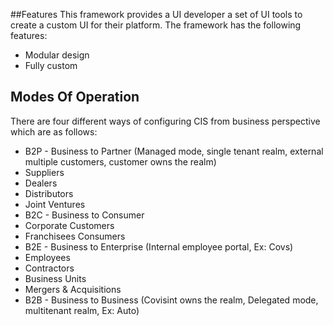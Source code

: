 ##Features
This framework provides a UI developer a set of UI tools to create a custom UI for their platform. The framework has the following features:
* Modular design
* Fully custom 
  
## Modes Of Operation
There are four different ways of configuring CIS from business perspective which are as follows:
* B2P - Business to Partner (Managed mode, single tenant realm, external multiple customers, customer owns the realm)
 * Suppliers
 * Dealers
 * Distributors
 * Joint Ventures
* B2C - Business to Consumer
 * Corporate Customers
 * Franchisees
Consumers
* B2E - Business to Enterprise (Internal employee portal, Ex: Covs)
 * Employees
 * Contractors
 * Business Units
 * Mergers & Acquisitions
* B2B -  Business to Business (Covisint owns the realm, Delegated mode, multitenant realm, Ex: Auto)
